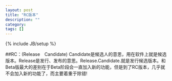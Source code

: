```yaml
---
layout: post
title: "RC版本"
description: ""
category: 
tags: []
---
```

{% include JB/setup %}

##RC：(Release　Candidate)
Candidate是候选人的意思，用在软件上就是候选版本。Release是发行、发布的意思。Release.Candidate.就是发行候选版本。和Beta版最大的差别在于Beta阶段会一直加入新的功能，但是到了RC版本，几乎就不会加入新的功能了，而主要着重于除错!
